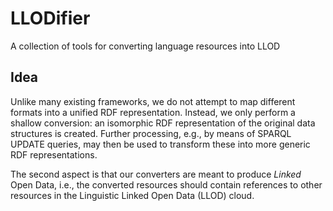 # LLODifier

A collection of tools for converting language resources into LLOD

## Idea

Unlike many existing frameworks, we do not attempt to map different formats into a unified RDF representation. Instead, we only perform a shallow conversion: an isomorphic RDF representation of the original data structures is created. Further processing, e.g., by means of SPARQL UPDATE queries, may then be used to transform these into more generic RDF representations.

The second aspect is that our converters are meant to produce *Linked* Open Data, i.e., the converted resources should contain references to other resources in the Linguistic Linked Open Data (LLOD) cloud.